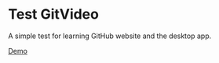 # Test GitVideo
A simple test for learning GitHub website and the desktop app.



[Demo](https://geoffharders.github.io/GitVideo/)

